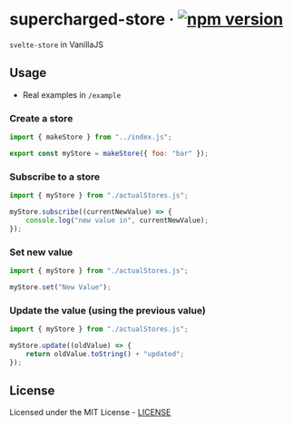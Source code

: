 # supercharged-store &middot; [![npm version](https://img.shields.io/npm/v/supercharged-store.svg)](https://www.npmjs.org/package/supercharged-store)

`svelte-store` in VanillaJS

## Usage

- Real examples in `/example`

### Create a store

```js
import { makeStore } from "../index.js";

export const myStore = makeStore({ foo: "bar" });
```

### Subscribe to a store

```js
import { myStore } from "./actualStores.js";

myStore.subscribe((currentNewValue) => {
    console.log("new value in", currentNewValue);
});
```

### Set new value

```js
import { myStore } from "./actualStores.js";

myStore.set("New Value");
```

### Update the value (using the previous value)

```js
import { myStore } from "./actualStores.js";

myStore.update((oldValue) => {
    return oldValue.toString() + "updated";
});
```

## License

Licensed under the MIT License - [LICENSE](LICENSE)
